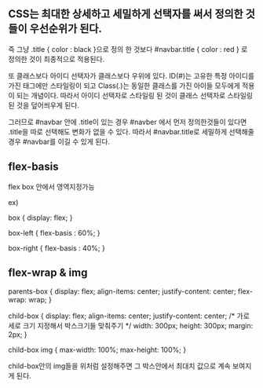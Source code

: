 ## CSS는 최대한 상세하고 세밀하게 선택자를 써서 정의한 것들이 우선순위가 된다.

즉 그냥 .title { color : black }으로 정의 한 것보다 
#navbar.title { color : red } 로 정의한 것이 최종적으로 적용된다.

또 클래스보다 아이디 선택자가 클래스보다 우위에 있다.
ID(#)는 고유한 특정 아이디를 가진 태그에만 스타일링이 되고
Class(.)는 동일한 클래스를 가진 아이들 모두에게 적용이 되는 개념이다.
따라서 아이디 선택자로 스타일링 된 것이 클래스 선택자로 스타일링 된 것을 덮어씌우게 된다.


그러므로 #navbar 안에 .title이 있는 경우
#navber 에서 먼저 정의한것들이 있다면 .title을 따로 선택해도 변화가 없을 수 있다.
따라서 #navbar.title로 세밀하게 선택해줄 경우 #navbar를 이길 수 있게 된다.



## flex-basis


flex box 안에서 영역지정가능

ex)

box {
	display: flex;
}

box-left {
	flex-basis : 60%;
}

box-right {
	flex-basis : 40%;
}


## flex-wrap & img

parents-box {
	display: flex;
	align-items: center;
	justify-content: center;
	flex-wrap: wrap;
}

child-box {
	display: flex;
	align-items: center;
	justify-content: center;
	/* 가로세로 크기 지정해서 박스크기들 맞춰주기 */
	width: 300px; 
	height: 300px; 
	margin: 2px;
}

child-box img {
	max-width: 100%;
	max-height: 100%;
}

child-box안의 img들을 위처럼 설정해주면 
그 박스안에서 최대치 값으로 계속 보여지게 된다.
